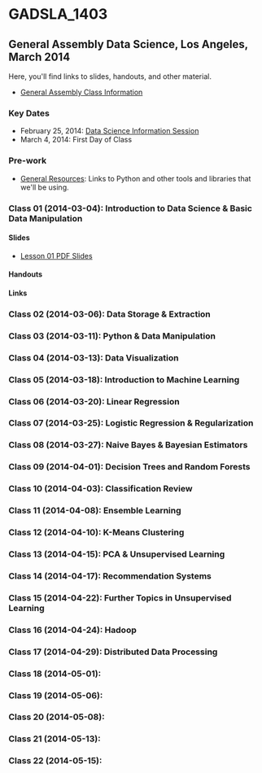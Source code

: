 GADSLA_1403
===========

General Assembly Data Science, Los Angeles, March 2014
------------------------------------------------------

Here, you'll find links to slides, handouts, and other material.
- [General Assembly Class Information](https://generalassemb.ly/education/data-science/los-angeles)

### Key Dates

- February 25, 2014: [Data Science Information Session](https://generalassemb.ly/education/data-science/los-angeles)
- March 4, 2014: First Day of Class

### Pre-work

- [General Resources](https://github.com/adparker/GADSLA_1403/wiki/General-Resources): Links to Python and other tools and libraries that we'll be using.

### Class 01 (2014-03-04): Introduction to Data Science & Basic Data Manipulation
#### Slides

- [Lesson 01 PDF Slides](https://github.com/adparker/GADSLA_1403/blob/master/slides/gads1403_lesson01.pdf?raw=true)

#### Handouts

#### Links

### Class 02 (2014-03-06): Data Storage & Extraction

### Class 03 (2014-03-11): Python & Data Manipulation

### Class 04 (2014-03-13): Data Visualization

### Class 05 (2014-03-18): Introduction to Machine Learning

### Class 06 (2014-03-20): Linear Regression

### Class 07 (2014-03-25): Logistic Regression & Regularization

### Class 08 (2014-03-27): Naive Bayes & Bayesian Estimators

### Class 09 (2014-04-01): Decision Trees and Random Forests

### Class 10 (2014-04-03): Classification Review

### Class 11 (2014-04-08): Ensemble Learning

### Class 12 (2014-04-10): K-Means Clustering

### Class 13 (2014-04-15): PCA & Unsupervised Learning

### Class 14 (2014-04-17): Recommendation Systems

### Class 15 (2014-04-22): Further Topics in Unsupervised Learning

### Class 16 (2014-04-24): Hadoop

### Class 17 (2014-04-29): Distributed Data Processing

### Class 18 (2014-05-01):

### Class 19 (2014-05-06):

### Class 20 (2014-05-08):

### Class 21 (2014-05-13):

### Class 22 (2014-05-15):
